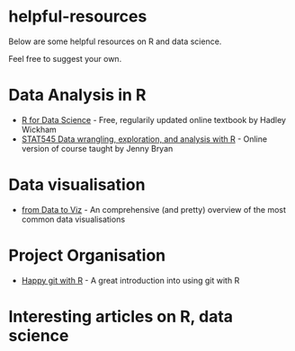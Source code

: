 # helpful-resources

Below are some helpful resources on R and data science.

Feel free to suggest your own.

# Data Analysis in R
 - [R for Data Science](https://r4ds.had.co.nz/) - Free, regularily updated online textbook by Hadley Wickham
 - [STAT545 Data wrangling, exploration, and analysis with R](https://stat545.com/) - Online version of course taught by Jenny Bryan
 
# Data visualisation
- [from Data to Viz](https://www.data-to-viz.com/) - An comprehensive (and pretty) overview of the most common data visualisations

# Project Organisation
- [Happy git with R](https://happygitwithr.com/) -  A great introduction into using git with R

# Interesting articles on R, data science
